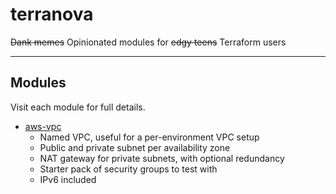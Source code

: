 # terranova

~~Dank memes~~ Opinionated modules for ~~edgy teens~~ Terraform users

---

## Modules

Visit each module for full details.

* [aws-vpc](https://github.com/mkjois/terranova/tree/master/aws-vpc)
  * Named VPC, useful for a per-environment VPC setup
  * Public and private subnet per availability zone
  * NAT gateway for private subnets, with optional redundancy
  * Starter pack of security groups to test with
  * IPv6 included
